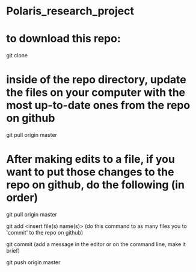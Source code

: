 # Polaris_research_project

# to download this repo:
git clone <insert github address here>

# inside of the repo directory, update the files on your computer with the most up-to-date ones from the repo on github
git pull origin master

# After making edits to a file, if you want to put those changes to the repo on github, do the following (in order)
git pull origin master

git add <insert file(s) name(s)> (do this command to as many files you to 'commit' to the repo on github)

git commit <insert commit message> (add a message in the editor or on the command line, make it brief)
  
git push origin master 
  
